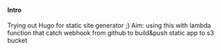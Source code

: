 #### Intro

Trying out Hugo for static site generator ;)
Aim: using this with lambda function that catch webhook from github to build&push static app to s3 bucket